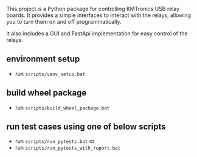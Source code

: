 This project is a Python package for controlling KMTronics USB relay boards. It provides a simple interfaces to interact with the relays, allowing you to turn them on and off programmatically.

It also includes a GUI and FastApi implementation for easy control of the relays.

## environment setup

* run `scripts/venv_setup.bat`

## build wheel package

* run `scripts/build_wheel_package.bat`

## run test cases using one of below scripts

* run `scripts/run_pytests.bat` or
* run `scripts/run_pytests_with_report.bat`
